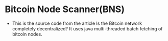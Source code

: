 # Bitcoin Node Scanner(BNS)

* This is the source code from the article Is the Bitcoin network completely decentralized? It uses java multi-threaded batch fetching of bitcoin nodes.
